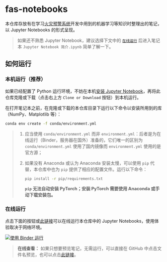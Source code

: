 # fas-notebooks

本仓库存放有在学习[火灾预警系统](https://fas.coding.net)开发中用到的机器学习等知识时整理出的笔记，以 Jupyter Notebooks 的形式呈现。

> 如果还不熟悉 Jupyter Notebook，建议选择下文中的 [`在线运行`](#在线运行) 后进入笔记本 `Jupyter Notebook 简介.ipynb` 简单了解一下。

## 如何运行

### 本机运行（推荐）

如果已经配置了 Python 运行环境，不妨在本机[安装 Jupyter Notebook](https://jupyter.org/install)，再将此仓库克隆或下载（点击右上方 `Clone or Download` 按钮）到本机运行。

在打开笔记本之前，在克隆或下载的本仓库目录下运行以下命令以安装所用到的库（NumPy、Matplotlib 等）：

```bash
conda env create -f conda/environment.yml
```

> 1. 应当使用 `conda/environment.yml` 而非 `environment.yml`：后者是为在线运行（Binder，服务器在国外）准备的，它们唯一的区别为 `conda/environment.yml` 使用了国内镜像而 `environment.yml` 使用的是官方源；
>
> 2. 如果没有 Anaconda 或认为 Anaconda 安装太慢，可以使用 `pip` 代替，本仓库中也为 `pip` 提供了相应的配置文件。运行以下命令：
>
>    ```bash
>    pip install -r pip/requirements.txt
>    ```
>
>    **`pip` 无法自动安装 PyTorch；安装 PyTorch 需要使用 Anaconda 或手动下载安装包。**

### 在线运行

点击下面的按钮或[此链接](https://mybinder.org/v2/gh/YangHanlin/fas-notebooks/master)可以在线运行本仓库中的 Jupyter Notebooks，使用体验取决于网络环境。

[![使用 Binder 运行](https://mybinder.org/badge_logo.svg)](https://mybinder.org/v2/gh/YangHanlin/fas-notebooks/master)

> **在线查看：** 如果只想要预览笔记，无需运行，可以直接在 GitHub 中点击文件名预览，也可以点击[此链接](https://nbviewer.jupyter.org/github/YangHanlin/fas-notebooks/tree/master/)。